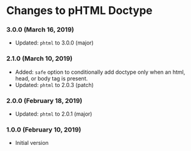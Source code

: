 # Changes to pHTML Doctype

### 3.0.0 (March 16, 2019)

- Updated: `phtml` to 3.0.0 (major)

### 2.1.0 (March 10, 2019)

- Added: `safe` option to conditionally add doctype only when an html, head, or
  body tag is present.
- Updated: `phtml` to 2.0.3 (patch)

### 2.0.0 (February 18, 2019)

- Updated: `phtml` to 2.0.1 (major)

### 1.0.0 (February 10, 2019)

- Initial version
